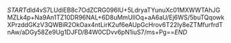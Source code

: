 $START$dId4vS7LUdiEB8c7OdZCRG096lU+5LdryaTYunuXc01MXWWTAhJGMZLk4p+Na9An1TZ10DR96NAL+6D8uMmUIlOq+aA6aU/Ej6WS/5buTQqowkXPrzddGKzV3QWBiR2OkOax4ntLirK2uf6eAUpGcHrov6T22Iy8eZTMfurfrdTnAw/aDGy58Ze9Ug1DJFD/B4W0CDvv6pN1iuS7/ms+Pg==$END$